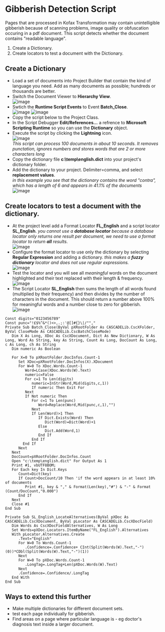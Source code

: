 # Gibberish Detection Script  
Pages that are processed in Kofax Transformation may contain unintelligible gibberish because of scanning problems, image quality or obfuscation occuring in a pdf document.
This script detects whether the document contains "readable language".   
1. Create a Dictionary.  
1. Create locators to test a document with the Dictionary.
## Create a Dictionary
 * Load a set of documents into Project Builder that contain the kind of language you need. Add as many documents as possible; hundreds or thousands are better.
 * Switch the Document Viewer to **Hierarchy View**.  
 ![image](https://user-images.githubusercontent.com/47416964/77313755-bc059280-6d04-11ea-84f1-5b17bc604894.png)
 * Swtich the **Runtime Script Events** to Event **Batch_Close**.  
 ![image](https://user-images.githubusercontent.com/47416964/77313830-ddff1500-6d04-11ea-837e-e075b11f5876.png)
 ![image](https://user-images.githubusercontent.com/47416964/77313869-ec4d3100-6d04-11ea-97b3-f62afb6b3deb.png)
 * Copy the script below to the Project Class.
 * In the Script Debugger **Edit/References...** a refrence to **Microsoft Scripting Runtime** so you can use the **Dictionary** object.
 * Execute the script by clicking the **Lightning** icon.  
 ![image](https://user-images.githubusercontent.com/47416964/77313939-0850d280-6d05-11ea-85d0-b1351fbc1731.png)  
*This script can process 100 documents in about 10 seconds. It removes punctation, ignores numbers and stores words that are 2 or more characters long*
 * Copy the dictionary file **c:\temp\english.dict**  into your project's dictionary folder.
 * Add the dictionary to your project.  Delimiter=comma, and select **replacement values**.  
 *in this example you see that the dictionary contains the word "contra", which has a length of 6 and appears in 41.1% of the documents*
 ![image](https://user-images.githubusercontent.com/47416964/77314236-8ad99200-6d05-11ea-8e73-6a754a81d968.png)
 ## Create locators to test a document with the dictionary.
  * At the project level add a Format Locator **FL_English** and a script locator **SL_English**.
  *you cannot use a **database locator** because a database locator only returns one result per document, we need to use a format locator to return **all** results*.  
  ![image](https://user-images.githubusercontent.com/47416964/77314505-0dfae800-6d06-11ea-9989-bbb8661f91a1.png)
  * Configure the format locator to use only the dictionary by selecting **Regular Expression** and adding a dictionary.
  *this makes a **fuzzy dictionary** locator and does not use regular expressions.*  
![image](https://user-images.githubusercontent.com/47416964/77315562-0b998d80-6d08-11ea-89ca-0e304ec802f5.png)
 * Test the locator and you will see all *meaningful* words on the document highlighted and their text replaced with their length & frequency.  
 ![image](https://user-images.githubusercontent.com/47416964/77315808-7cd94080-6d08-11ea-821c-b302dab76d50.png)
 * The Script Locator **SL_English** then sums the length of all words found (multiplied by their frequency) and then divides by the number of characters in the document. This should return a number above 100% for meaningful words and a number close to zero for gibberish.  
 ![image](https://user-images.githubusercontent.com/47416964/77315923-b9a53780-6d08-11ea-82ee-6a875ab2b644.png)








 
```VBA
Const digits="0123456789"
Const punc="!£$%^&*()<>,.;:'@[]#{}\|/"","
Private Sub Batch_Close(ByVal pXRootFolder As CASCADELib.CscXFolder, ByVal CloseMode As CASCADELib.CscBatchCloseMode)
   Dim X As Long, XDoc As CscXDocument, Dict As New Dictionary, W As Long, Word As String, key As String, Count As Long, DocCount As Long, c As Long, ch As String
   Dim numeric As Boolean

   For X=0 To pXRootFolder.DocInfos.Count-1
      Set XDoc=pXRootFolder.DocInfos(X).XDocument
      For W=0 To XDoc.Words.Count-1
         Word=LCase(XDoc.Words(W).Text)
         numeric=False
         For c=1 To Len(digits)
            numeric=InStr(Word,Mid(digits,c,1))
            If numeric Then Exit For
         Next
         If Not numeric Then
            For c=1 To Len(punc)
               Word=Replace(Word,Mid(punc,c,1),"")
            Next
            If Len(Word)>1 Then
               If Dict.Exists(Word) Then
                  Dict(Word)=Dict(Word)+1
               Else
                  Dict.Add(Word,1)
               End If
            End If
        End If
      Next
   Next
   DocCount=pXRootFolder.DocInfos.Count
   Open "c:\temp\english.dict" For Output As 1
   Print #1, vbUTF8BOM;
   For Each key In Dict.Keys
      Count=Dict(key)
      If Count>DocCount/10 Then 'if the word appears in at least 10% of documents
         Print #1, key & "," & Format(Len(key),"#") & "-" & Format (Count/DocCount,"0.000")
      End If
   Next
   Close #1
End Sub

Private Sub SL_English_LocateAlternatives(ByVal pXDoc As CASCADELib.CscXDocument, ByVal pLocator As CASCADELib.CscXDocField)
   Dim Words As CscXDocFieldAlternatives, W As Long
   Set Words=pXDoc.Locators.ItemByName("FL_English").Alternatives
   With pLocator.Alternatives.Create
      .Text="English"
      For W=0 To Words.Count-1
         .Confidence=.Confidence+ CInt(Split(Words(W).Text,"-")(0))*CDbl(Split(Words(W).Text,"-")(1))
      Next
      For W=0 To pXDoc.Words.Count-1
         .LongTag=.LongTag+Len(pXDoc.Words(W).Text)
      Next
      .Confidence=.Confidence/.LongTag
   End With
End Sub
```
## Ways to extend this further
* Make multiple dictionaries for different document sets.
* test each page individually for gibberish.
* Find areas on a page where particular language is - eg doctor's diagnosis text inside a larger document.
